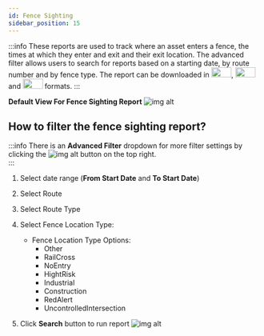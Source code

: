 ```yaml
---
id: Fence Sighting
sidebar_position: 15
---
```


:::info
These reports are used to track where an asset enters a fence, the times at which they enter and exit and their exit location. The advanced filter allows users to search for reports based on a starting date, by route number and by fence type. The report can be downloaded in <img src='/img/csv-btn.png' height='20px' width='40px'/>, <img src='/img/pdf-btn.png' height='20px' width='40px'/> and <img src='/img/excel-btn.png' height='20px' width='40px'/> formats.
:::

**Default View For Fence Sighting Report**
![img alt](/img/reports-fence-sighting.PNG)

## How to filter the fence sighting report?

:::info
There is an **Advanced Filter** dropdown for more filter settings by clicking the ![img alt](/img/advanced-filter-btn.png) button on the top right. <br/>
:::

1. Select date range (**From Start Date** and **To Start Date**)
2. Select Route
3. Select Route Type
4. Select Fence Location Type:

   - Fence Location Type Options:
     - Other
     - RailCross
     - NoEntry
     - HightRisk
     - Industrial
     - Construction
     - RedAlert
     - UncontrolledIntersection

5. Click **Search** button to run report
   ![img alt](/img/fence-sighting-filter.PNG)
